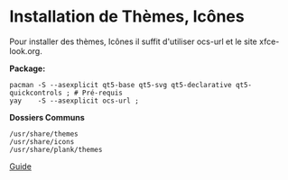 

# Installation de Thèmes, Icônes

Pour installer des thèmes, Icônes il suffit d'utiliser ocs-url et le site xfce-look.org.

**Package:**
```
pacman -S --asexplicit qt5-base qt5-svg qt5-declarative qt5-quickcontrols ; # Pré-requis
yay    -S --asexplicit ocs-url ;
```

**Dossiers Communs**
```
/usr/share/themes
/usr/share/icons
/usr/share/plank/themes
```




[Guide](https://wiki.xfce.org/fr/howto/install_new_themes)
